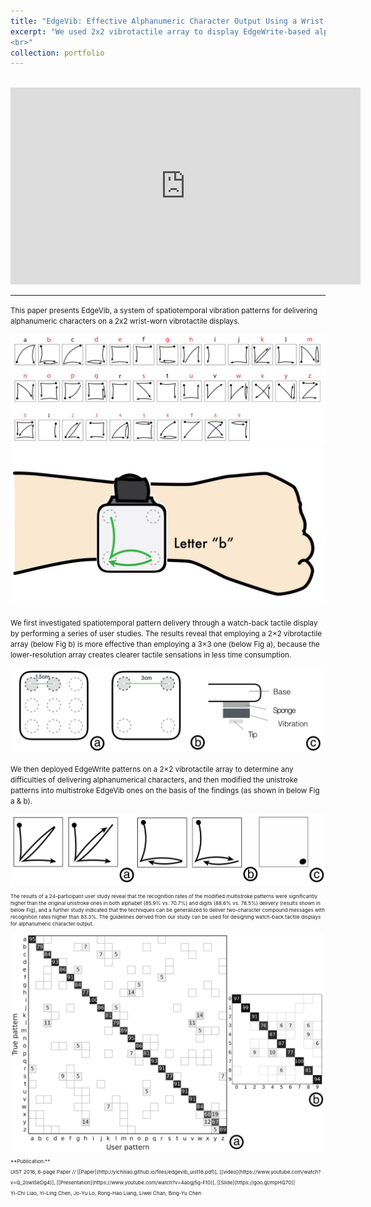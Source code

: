 ```yaml
---
title: "EdgeVib: Effective Alphanumeric Character Output Using a Wrist-Worn Tactile Display"
excerpt: "We used 2x2 vibrotactile array to display EdgeWrite-based alphanumeric patterns on the wrist-worn tactile display to deliver rich and easy-to-learn information.<br/><img src='/images/edgevib/edgevib_hand2.png'>
<br>"
collection: portfolio
---
```


<br>
<iframe width="560" height="315" src="https://www.youtube.com/embed/Q_2owlSeDg4" frameborder="0" allowfullscreen></iframe>

------

<small>This paper presents EdgeVib, a system of spatiotemporal vibration patterns for delivering alphanumeric characters on a 2x2 wrist-worn vibrotactile displays.</small>

<img src='/images/edgevib/edgevib_patterns2.png'>
<img src='/images/edgevib/edgevib_hand2.png'>

<small>We first investigated spatiotemporal pattern delivery through a watch-back tactile display by performing a series of user studies. The results reveal that employing a 2×2 vibrotactile array (below Fig b) is more effective than employing a 3×3 one (below Fig a), because the lower-resolution array creates clearer tactile sensations in less time consumption. </small>

<img src='/images/edgevib/edgevib_prototype.png'>

<small>We then deployed EdgeWrite patterns on a 2×2 vibrotactile array to determine any difficulties of delivering alphanumerical characters, and then modified the unistroke patterns into multistroke EdgeVib ones on the basis of the findings (as shown in below Fig a & b). <small>

<img src='/images/edgevib/edgevib_division_example.png'>

<small>The results of a 24-participant user study reveal that the recognition rates of the modified multistroke patterns were significantly higher than the original unistroke ones in both alphabet (85.9% vs. 70.7%) and digits (88.6% vs. 78.5%) delivery (results shown in below Fig), and a further study indicated that the techniques can be generalized to deliver two-character compound messages with recognition rates higher than 83.3%. The guidelines derived from our study can be used for designing watch-back tactile displays for alphanumeric character output.</small>

<img src='/images/edgevib/edgevib_evaluation.png'> 

<small>
**Publication:** <br> 
UIST 2016, 6-page Paper // [[Paper](http://yichiliao.github.io/files/edgevib_uist16.pdf)], [[video](https://www.youtube.com/watch?v=Q_2owlSeDg4)], [[Presentation](https://www.youtube.com/watch?v=4aogj5g-Ft0)], [[Slide](https://goo.gl/mpHQ70)]</small>
<br><small>Yi-Chi Liao, Yi-Ling Chen, Jo-Yu Lo, Rong-Hao Liang, Liwei Chan, Bing-Yu Chen</small>
